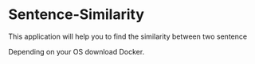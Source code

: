 # Sentence-Similarity
This application will help you to find the similarity between two sentence

Depending on your OS download Docker.